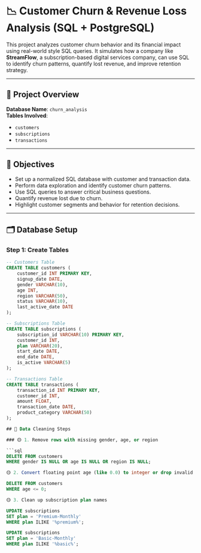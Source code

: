 
# 📉 Customer Churn & Revenue Loss Analysis (SQL + PostgreSQL)

This project analyzes customer churn behavior and its financial impact using real-world style SQL queries. It simulates how a company like **StreamFlow**, a subscription-based digital services company, can use SQL to identify churn patterns, quantify lost revenue, and improve retention strategy.

---

## 📌 Project Overview

**Database Name**: `churn_analysis`  
**Tables Involved**:  
- `customers`  
- `subscriptions`  
- `transactions`

---

## 🎯 Objectives

- Set up a normalized SQL database with customer and transaction data.
- Perform data exploration and identify customer churn patterns.
- Use SQL queries to answer critical business questions.
- Quantify revenue lost due to churn.
- Highlight customer segments and behavior for retention decisions.

---

## 🗂️ Database Setup

### Step 1: Create Tables

```sql
-- Customers Table
CREATE TABLE customers (
    customer_id INT PRIMARY KEY,
    signup_date DATE,
    gender VARCHAR(10),
    age INT,
    region VARCHAR(50),
    status VARCHAR(10),
    last_active_date DATE
);

-- Subscriptions Table
CREATE TABLE subscriptions (
    subscription_id VARCHAR(10) PRIMARY KEY,
    customer_id INT,
    plan VARCHAR(20),
    start_date DATE,
    end_date DATE,
    is_active VARCHAR(5)
);

-- Transactions Table
CREATE TABLE transactions (
    transaction_id INT PRIMARY KEY,
    customer_id INT,
    amount FLOAT,
    transaction_date DATE,
    product_category VARCHAR(50)
);

## 🧹 Data Cleaning Steps

### 🟡 1. Remove rows with missing gender, age, or region

```sql
DELETE FROM customers
WHERE gender IS NULL OR age IS NULL OR region IS NULL;

🟡 2. Convert floating point age (like 0.0) to integer or drop invalid ones

DELETE FROM customers
WHERE age <= 0;

🟡 3. Clean up subscription plan names

UPDATE subscriptions
SET plan = 'Premium-Monthly'
WHERE plan ILIKE '%premium%';

UPDATE subscriptions
SET plan = 'Basic-Monthly'
WHERE plan ILIKE '%basic%';

